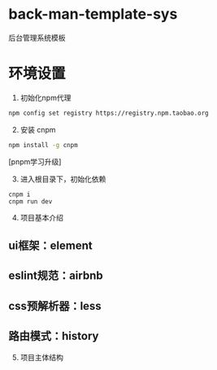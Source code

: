 # back-man-template-sys
后台管理系统模板

# 环境设置
1. 初始化npm代理
```bash
npm config set registry https://registry.npm.taobao.org
```

2. 安装 cnpm
```bash
npm install -g cnpm
```
[pnpm学习升级]


3. 进入根目录下，初始化依赖
```
cnpm i
cnpm run dev
```
4. 项目基本介绍
 ## ui框架：element
 ## eslint规范：airbnb
 ## css预解析器：less
 ## 路由模式：history
5. 项目主体结构